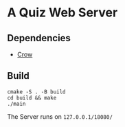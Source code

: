 # A Quiz Web Server
## Dependencies
* [Crow](https://github.com/CrowCpp/Crow/)

## Build
```shell
cmake -S . -B build
cd build && make
./main
```
The Server runs on `127.0.0.1/18080/`
